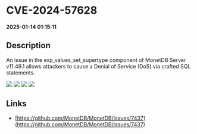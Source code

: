 # CVE-2024-57628

**2025-01-14 01:15:11**

## Description
An issue in the exp_values_set_supertype component of MonetDB Server v11.49.1 allows attackers to cause a Denial of Service (DoS) via crafted SQL statements.

![](https://img.shields.io/static/v1?label=Exploit&message=Yes&color=red)
![](https://img.shields.io/static/v1?label=Score&message=7.5&color=red)
![](https://img.shields.io/static/v1?label=Severity&message=HIGH&color=red)
![](https://img.shields.io/static/v1?label=CWE&message=SQL&color=green)

## Links
- [https://github.com/MonetDB/MonetDB/issues/7437](https://github.com/MonetDB/MonetDB/issues/7437)
